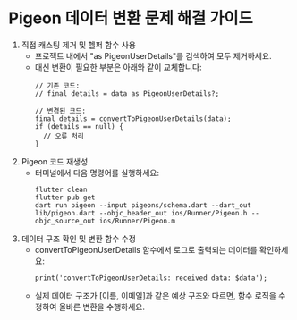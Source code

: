 # Pigeon 데이터 변환 문제 해결 가이드

1. 직접 캐스팅 제거 및 헬퍼 함수 사용
   - 프로젝트 내에서 "as PigeonUserDetails"를 검색하여 모두 제거하세요.
   - 대신 변환이 필요한 부분은 아래와 같이 교체합니다:
     ```
     // 기존 코드:
     // final details = data as PigeonUserDetails?;
     
     // 변경된 코드:
     final details = convertToPigeonUserDetails(data);
     if (details == null) {
       // 오류 처리
     }
     ```
2. Pigeon 코드 재생성
   - 터미널에서 다음 명령어를 실행하세요:
     ```
     flutter clean
     flutter pub get
     dart run pigeon --input pigeons/schema.dart --dart_out lib/pigeon.dart --objc_header_out ios/Runner/Pigeon.h --objc_source_out ios/Runner/Pigeon.m
     ```
3. 데이터 구조 확인 및 변환 함수 수정
   - convertToPigeonUserDetails 함수에서 로그로 출력되는 데이터를 확인하세요:
     ```
     print('convertToPigeonUserDetails: received data: $data');
     ```
   - 실제 데이터 구조가 [이름, 이메일]과 같은 예상 구조와 다르면, 함수 로직을 수정하여 올바른 변환을 수행하세요.
